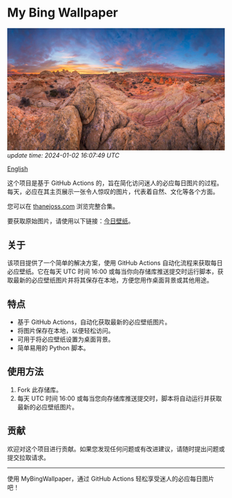 
# My Bing Wallpaper
![bing](today.jpg) 
*update time: 2024-01-02 16:07:49 UTC*


[English](readme.md)

这个项目是基于 GitHub Actions 的，旨在简化访问迷人的必应每日图片的过程。每天，必应在其主页展示一张令人惊叹的图片，代表着自然、文化等各个方面。

您可以在 [thanejoss.com](https://thanejoss.com) 浏览完整合集。

要获取原始图片，请使用以下链接：[今日壁纸](https://bingwallpaper.thanejoss.com)。

## 关于
该项目提供了一个简单的解决方案，使用 GitHub Actions 自动化流程来获取每日必应壁纸。它在每天 UTC 时间 16:00 或每当你向存储库推送提交时运行脚本，获取最新的必应壁纸图片并将其保存在本地，方便您用作桌面背景或其他用途。

## 特点

- 基于 GitHub Actions，自动化获取最新的必应壁纸图片。
- 将图片保存在本地，以便轻松访问。
- 可用于将必应壁纸设置为桌面背景。
- 简单易用的 Python 脚本。

## 使用方法

1. Fork 此存储库。
2. 每天 UTC 时间 16:00 或每当您向存储库推送提交时，脚本将自动运行并获取最新的必应壁纸图片。

## 贡献
欢迎对这个项目进行贡献。如果您发现任何问题或有改进建议，请随时提出问题或提交拉取请求。

---
使用 MyBingWallpaper，通过 GitHub Actions 轻松享受迷人的必应每日图片吧！
